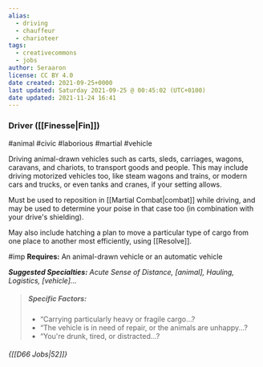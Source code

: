 ```yaml
---
alias:
  - driving
  - chauffeur
  - charioteer
tags:
  - creativecommons
  - jobs
author: Seraaron
license: CC BY 4.0
date created: 2021-09-25+0000
last updated: Saturday 2021-09-25 @ 00:45:02 (UTC+0100)
date updated: 2021-11-24 16:41
---
```


### Driver ([[Finesse|Fin]])

#animal #civic #laborious #martial #vehicle

Driving animal-drawn vehicles such as carts, sleds, carriages, wagons, caravans, and chariots, to transport goods and people. This may include driving motorized vehicles too, like steam wagons and trains, or modern cars and trucks, or even tanks and cranes, if your setting allows.

Must be used to reposition in  [[Martial Combat|combat]] while driving, and may be used to determine your poise in that case too  (in combination with your drive's shielding).

May also include hatching a plan to move a particular type of cargo from one place to another most efficiently, using [[Resolve]].

#imp **Requires:** An animal-drawn vehicle or an automatic vehicle

_**Suggested Specialties:** Acute Sense of Distance, [animal], Hauling, Logistics, [vehicle]..._

> ##### Specific Factors:
>
> - “Carrying particularly heavy or fragile cargo...?
> - “The vehicle is in need of repair, or the animals are unhappy...?
> - “You're drunk, tired, or distracted...?

###### {[[D66 Jobs|52]]}
